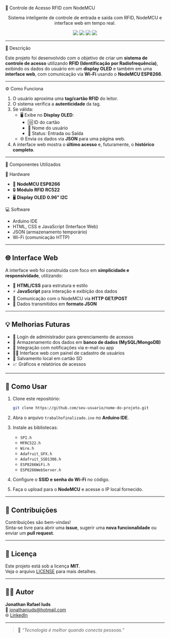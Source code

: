 
🔐 Controle de Acesso RFID com NodeMCU

<p align="center">
  Sistema inteligente de controle de entrada e saída com RFID, NodeMCU e interface web em tempo real.
</p>

<p align="center">
  <img src="https://img.shields.io/badge/Status-Concluído-green" />
  <img src="https://img.shields.io/badge/Hardware-NodeMCU-blue" />
  <img src="https://img.shields.io/badge/Leitor-RFID_RC522-orange" />
  <img src="https://img.shields.io/badge/Web-HTML/CSS/JS-yellow" />
</p>

---

📌 Descrição

Este projeto foi desenvolvido com o objetivo de criar um **sistema de controle de acesso** utilizando **RFID (Identificação por Radiofrequência)**, exibindo os dados do usuário em um **display OLED** e também em uma **interface web**, com comunicação via **Wi-Fi** usando o **NodeMCU ESP8266**.

---

⚙️ Como Funciona

1. O usuário aproxima uma **tag/cartão RFID** do leitor.
2. O sistema verifica a **autenticidade** da tag.
3. Se válida:
   - 🖥️ Exibe no **Display OLED**:
     - 🆔 ID do cartão
     - 👤 Nome do usuário
     - 🔄 Status: Entrada ou Saída
   - 🌐 Envia os dados via **JSON** para uma página web.
4. A interface web mostra o **último acesso** e, futuramente, o **histórico completo**.

---

🧰 Componentes Utilizados

🔧 Hardware
- 📡 **NodeMCU ESP8266**
- 🔒 **Módulo RFID RC522**
- 🖥️ **Display OLED 0.96" I2C**

💻 Software
- Arduino IDE
- HTML, CSS e JavaScript (Interface Web)
- JSON (armazenamento temporário)
- Wi-Fi (comunicação HTTP)

---

## 🌐 Interface Web

A interface web foi construída com foco em **simplicidade e responsividade**, utilizando:

- 🧱 **HTML/CSS** para estrutura e estilo
- ⚡ **JavaScript** para interação e exibição dos dados
- 🔁 Comunicação com o NodeMCU via **HTTP GET/POST**
- 🧩 Dados transmitidos em **formato JSON**

---

## 💡 Melhorias Futuras

- 🔐 Login de administrador para gerenciamento de acessos
- 📁 Armazenamento dos dados em **banco de dados (MySQL/MongoDB)**
- 📲 Integração com notificações via e-mail ou app
- 🧑‍💼 Interface web com painel de cadastro de usuários
- 💾 Salvamento local em cartão SD
- 📈 Gráficos e relatórios de acessos

---

## 🚀 Como Usar

1. Clone este repositório:
   ```bash
   git clone https://github.com/seu-usuario/nome-do-projeto.git
   ```

2. Abra o arquivo `trabalhofinalizado.ino` no **Arduino IDE**.

3. Instale as bibliotecas:
   - `SPI.h`
   - `MFRC522.h`
   - `Wire.h`
   - `Adafruit_GFX.h`
   - `Adafruit_SSD1306.h`
   - `ESP8266WiFi.h`
   - `ESP8266WebServer.h`

4. Configure o **SSID e senha do Wi-Fi** no código.

5. Faça o upload para o **NodeMCU** e acesse o IP local fornecido.

---

## 🤝 Contribuições

Contribuições são bem-vindas!  
Sinta-se livre para abrir uma **issue**, sugerir uma **nova funcionalidade** ou enviar um **pull request**.

---

## 📜 Licença

Este projeto está sob a licença **MIT**.  
Veja o arquivo [LICENSE](LICENSE) para mais detalhes.

---

## 👨‍💻 Autor

**Jonathan Rafael Iuds**  
📧 jonathaniuds@hotmail.com  
🌐 [LinkedIn](https://www.linkedin.com/in/jonathan-nogarolli)

---

> 💬 *“Tecnologia é melhor quando conecta pessoas.”*
